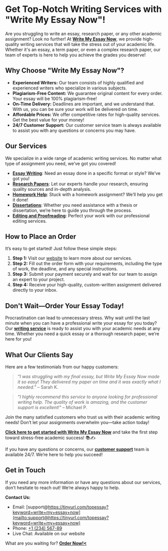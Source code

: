 # Get Top-Notch Writing Services with "Write My Essay Now"!

Are you struggling to write an essay, research paper, or any other academic assignment? Look no further! At **[Write My Essay Now](https://tinyurl.com/topessay?keyword=write+my+essay+now)**, we provide high-quality writing services that will take the stress out of your academic life. Whether it's an essay, a term paper, or even a complex research paper, our team of experts is here to help you achieve the grades you deserve!

## Why Choose "Write My Essay Now"?

- **Experienced Writers:** Our team consists of highly qualified and experienced writers who specialize in various subjects.
- **Plagiarism-Free Content:** We guarantee original content for every order. Your essay will be 100% plagiarism-free!
- **On-Time Delivery:** Deadlines are important, and we understand that. With us, you can be sure your work will be delivered on time.
- **Affordable Prices:** We offer competitive rates for high-quality services. Get the best value for your money!
- **24/7 Customer Support:** Our customer service team is always available to assist you with any questions or concerns you may have.

## Our Services

We specialize in a wide range of academic writing services. No matter what type of assignment you need, we’ve got you covered!

- **[Essay Writing](https://tinyurl.com/topessay?keyword=write+my+essay+now)**: Need an essay done in a specific format or style? We’ve got you!
- **[Research Papers](https://tinyurl.com/topessay?keyword=write+my+essay+now)**: Let our experts handle your research, ensuring quality sources and in-depth analysis.
- **[Homework Help](https://tinyurl.com/topessay?keyword=write+my+essay+now)**: Stuck with a homework assignment? We’ll help you get it done!
- **[Dissertations](https://tinyurl.com/topessay?keyword=write+my+essay+now)**: Whether you need assistance with a thesis or dissertation, we’re here to guide you through the process.
- **[Editing and Proofreading](https://tinyurl.com/topessay?keyword=write+my+essay+now)**: Perfect your work with our professional editing services.

## How to Place an Order

It’s easy to get started! Just follow these simple steps:

1. **Step 1:** Visit our [website](https://tinyurl.com/topessay?keyword=write+my+essay+now) to learn more about our services.
2. **Step 2:** Fill out the order form with your requirements, including the type of work, the deadline, and any special instructions.
3. **Step 3:** Submit your payment securely and wait for our team to assign an expert to your project.
4. **Step 4:** Receive your high-quality, custom-written assignment delivered directly to your inbox.

## Don't Wait—Order Your Essay Today!

Procrastination can lead to unnecessary stress. Why wait until the last minute when you can have a professional write your essay for you today? Our [**writing service**](https://tinyurl.com/topessay?keyword=write+my+essay+now) is ready to assist you with your academic needs at any time. Whether you need a quick essay or a thorough research paper, we’re here for you!

## What Our Clients Say

Here are a few testimonials from our happy customers:

> _"I was struggling with my final essay, but Write My Essay Now made it so easy! They delivered my paper on time and it was exactly what I needed."_ – Sarah K.

> _"I highly recommend this service to anyone looking for professional writing help. The quality of work is amazing, and the customer support is excellent!"_ – Michael P.

Join the many satisfied customers who trust us with their academic writing needs! Don’t let your assignments overwhelm you—take action today!

**[Click here to get started with Write My Essay Now](https://tinyurl.com/topessay?keyword=write+my+essay+now)** and take the first step toward stress-free academic success! 📚✍️

If you have any questions or concerns, our **[customer support](https://tinyurl.com/topessay?keyword=write+my+essay+now)** team is available 24/7. We’re here to help you succeed!

## Get in Touch

If you need any more information or have any questions about our services, don’t hesitate to reach out! We’re always happy to help.

**Contact Us:**

- Email: [support@https://tinyurl.com/topessay?keyword=write+my+essay+now](mailto:support@https://tinyurl.com/topessay?keyword=write+my+essay+now)
- Phone: [+1 (234) 567-89](tel:+123456789)
- Live Chat: Available on our website

What are you waiting for? **[Order Now!\<](https://tinyurl.com/topessay?keyword=write+my+essay+now)**

